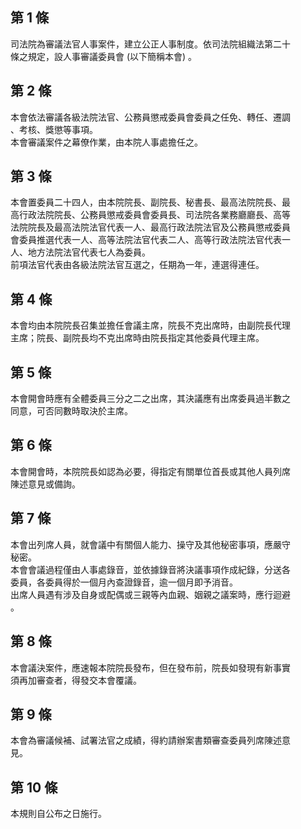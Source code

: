 第 1 條
-------
司法院為審議法官人事案件，建立公正人事制度。依司法院組織法第二十  
條之規定，設人事審議委員會 (以下簡稱本會) 。

第 2 條
-------
本會依法審議各級法院法官、公務員懲戒委員會委員之任免、轉任、遷調  
、考核、獎懲等事項。  
本會審議案件之幕僚作業，由本院人事處擔任之。

第 3 條
-------
本會置委員二十四人，由本院院長、副院長、秘書長、最高法院院長、最  
高行政法院院長、公務員懲戒委員會委員長、司法院各業務廳廳長、高等  
法院院長及最高法院法官代表一人、最高行政法院法官及公務員懲戒委員  
會委員推選代表一人、高等法院法官代表二人、高等行政法院法官代表一  
人、地方法院法官代表七人為委員。  
前項法官代表由各級法院法官互選之，任期為一年，連選得連任。

第 4 條
-------
本會均由本院院長召集並擔任會議主席，院長不克出席時，由副院長代理  
主席；院長、副院長均不克出席時由院長指定其他委員代理主席。

第 5 條
-------
本會開會時應有全體委員三分之二之出席，其決議應有出席委員過半數之  
同意，可否同數時取決於主席。

第 6 條
-------
本會開會時，本院院長如認為必要，得指定有關單位首長或其他人員列席  
陳述意見或備詢。

第 7 條
-------
本會出列席人員，就會議中有關個人能力、操守及其他秘密事項，應嚴守  
秘密。  
本會會議過程僅由人事處錄音，並依據錄音將決議事項作成紀錄，分送各  
委員，各委員得於一個月內查證錄音，逾一個月即予消音。  
出席人員遇有涉及自身或配偶或三親等內血親、姻親之議案時，應行迴避  
。

第 8 條
-------
本會議決案件，應速報本院院長發布，但在發布前，院長如發現有新事實  
須再加審查者，得發交本會覆議。

第 9 條
-------
本會為審議候補、試署法官之成績，得約請辦案書類審查委員列席陳述意  
見。

第 10 條
--------
本規則自公布之日施行。


